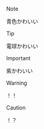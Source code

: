 > [!NOTE]
> 青色かわいい

> [!TIP]
> 電球かわいい

> [!IMPORTANT]
> 紫かわいい

> [!WARNING]
> ！！

> [!CAUTION]
> ！？

